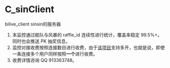 # C_sinClient
bilive_client sinsin的服务器
1. 本监控通过舰队与风暴的 raffle_id 连续性进行统计，覆盖率稳定 99.5%+。同时也会推送 PK 抽奖信息。
1. 监控对接收费按照连接数目进行收费，由于[该项目](https://github.com/bilive)支持多开，也就是说，即使一条连接多个用户同样按照**一个**进行收费。
1. 收费详情咨询 QQ 913363748。
